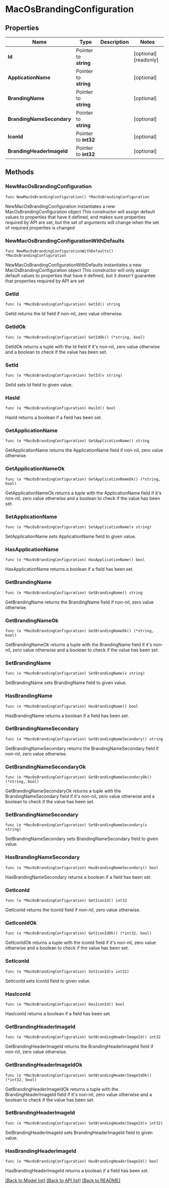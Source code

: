 # MacOsBrandingConfiguration

## Properties

Name | Type | Description | Notes
------------ | ------------- | ------------- | -------------
**Id** | Pointer to **string** |  | [optional] [readonly] 
**ApplicationName** | Pointer to **string** |  | [optional] 
**BrandingName** | Pointer to **string** |  | [optional] 
**BrandingNameSecondary** | Pointer to **string** |  | [optional] 
**IconId** | Pointer to **int32** |  | [optional] 
**BrandingHeaderImageId** | Pointer to **int32** |  | [optional] 

## Methods

### NewMacOsBrandingConfiguration

`func NewMacOsBrandingConfiguration() *MacOsBrandingConfiguration`

NewMacOsBrandingConfiguration instantiates a new MacOsBrandingConfiguration object
This constructor will assign default values to properties that have it defined,
and makes sure properties required by API are set, but the set of arguments
will change when the set of required properties is changed

### NewMacOsBrandingConfigurationWithDefaults

`func NewMacOsBrandingConfigurationWithDefaults() *MacOsBrandingConfiguration`

NewMacOsBrandingConfigurationWithDefaults instantiates a new MacOsBrandingConfiguration object
This constructor will only assign default values to properties that have it defined,
but it doesn't guarantee that properties required by API are set

### GetId

`func (o *MacOsBrandingConfiguration) GetId() string`

GetId returns the Id field if non-nil, zero value otherwise.

### GetIdOk

`func (o *MacOsBrandingConfiguration) GetIdOk() (*string, bool)`

GetIdOk returns a tuple with the Id field if it's non-nil, zero value otherwise
and a boolean to check if the value has been set.

### SetId

`func (o *MacOsBrandingConfiguration) SetId(v string)`

SetId sets Id field to given value.

### HasId

`func (o *MacOsBrandingConfiguration) HasId() bool`

HasId returns a boolean if a field has been set.

### GetApplicationName

`func (o *MacOsBrandingConfiguration) GetApplicationName() string`

GetApplicationName returns the ApplicationName field if non-nil, zero value otherwise.

### GetApplicationNameOk

`func (o *MacOsBrandingConfiguration) GetApplicationNameOk() (*string, bool)`

GetApplicationNameOk returns a tuple with the ApplicationName field if it's non-nil, zero value otherwise
and a boolean to check if the value has been set.

### SetApplicationName

`func (o *MacOsBrandingConfiguration) SetApplicationName(v string)`

SetApplicationName sets ApplicationName field to given value.

### HasApplicationName

`func (o *MacOsBrandingConfiguration) HasApplicationName() bool`

HasApplicationName returns a boolean if a field has been set.

### GetBrandingName

`func (o *MacOsBrandingConfiguration) GetBrandingName() string`

GetBrandingName returns the BrandingName field if non-nil, zero value otherwise.

### GetBrandingNameOk

`func (o *MacOsBrandingConfiguration) GetBrandingNameOk() (*string, bool)`

GetBrandingNameOk returns a tuple with the BrandingName field if it's non-nil, zero value otherwise
and a boolean to check if the value has been set.

### SetBrandingName

`func (o *MacOsBrandingConfiguration) SetBrandingName(v string)`

SetBrandingName sets BrandingName field to given value.

### HasBrandingName

`func (o *MacOsBrandingConfiguration) HasBrandingName() bool`

HasBrandingName returns a boolean if a field has been set.

### GetBrandingNameSecondary

`func (o *MacOsBrandingConfiguration) GetBrandingNameSecondary() string`

GetBrandingNameSecondary returns the BrandingNameSecondary field if non-nil, zero value otherwise.

### GetBrandingNameSecondaryOk

`func (o *MacOsBrandingConfiguration) GetBrandingNameSecondaryOk() (*string, bool)`

GetBrandingNameSecondaryOk returns a tuple with the BrandingNameSecondary field if it's non-nil, zero value otherwise
and a boolean to check if the value has been set.

### SetBrandingNameSecondary

`func (o *MacOsBrandingConfiguration) SetBrandingNameSecondary(v string)`

SetBrandingNameSecondary sets BrandingNameSecondary field to given value.

### HasBrandingNameSecondary

`func (o *MacOsBrandingConfiguration) HasBrandingNameSecondary() bool`

HasBrandingNameSecondary returns a boolean if a field has been set.

### GetIconId

`func (o *MacOsBrandingConfiguration) GetIconId() int32`

GetIconId returns the IconId field if non-nil, zero value otherwise.

### GetIconIdOk

`func (o *MacOsBrandingConfiguration) GetIconIdOk() (*int32, bool)`

GetIconIdOk returns a tuple with the IconId field if it's non-nil, zero value otherwise
and a boolean to check if the value has been set.

### SetIconId

`func (o *MacOsBrandingConfiguration) SetIconId(v int32)`

SetIconId sets IconId field to given value.

### HasIconId

`func (o *MacOsBrandingConfiguration) HasIconId() bool`

HasIconId returns a boolean if a field has been set.

### GetBrandingHeaderImageId

`func (o *MacOsBrandingConfiguration) GetBrandingHeaderImageId() int32`

GetBrandingHeaderImageId returns the BrandingHeaderImageId field if non-nil, zero value otherwise.

### GetBrandingHeaderImageIdOk

`func (o *MacOsBrandingConfiguration) GetBrandingHeaderImageIdOk() (*int32, bool)`

GetBrandingHeaderImageIdOk returns a tuple with the BrandingHeaderImageId field if it's non-nil, zero value otherwise
and a boolean to check if the value has been set.

### SetBrandingHeaderImageId

`func (o *MacOsBrandingConfiguration) SetBrandingHeaderImageId(v int32)`

SetBrandingHeaderImageId sets BrandingHeaderImageId field to given value.

### HasBrandingHeaderImageId

`func (o *MacOsBrandingConfiguration) HasBrandingHeaderImageId() bool`

HasBrandingHeaderImageId returns a boolean if a field has been set.


[[Back to Model list]](../README.md#documentation-for-models) [[Back to API list]](../README.md#documentation-for-api-endpoints) [[Back to README]](../README.md)


